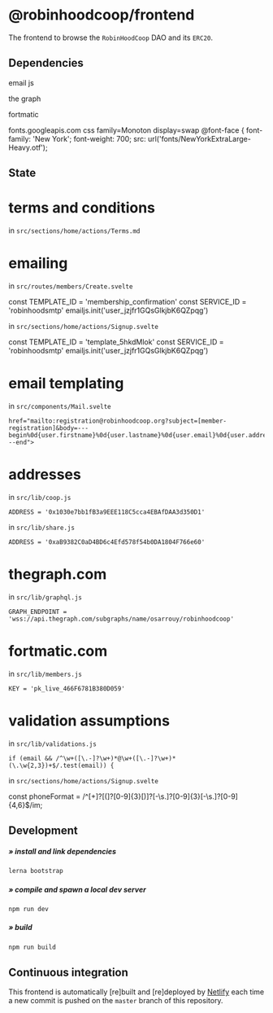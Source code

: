# @robinhoodcoop/frontend

The frontend to browse the `RobinHoodCoop` DAO and its `ERC20`.

## Dependencies

email js

the graph

fortmatic

fonts.googleapis.com
css family=Monoton display=swap
@font-face {
  font-family: 'New York';
  font-weight: 700;
  src: url('fonts/NewYorkExtraLarge-Heavy.otf');

## State

# terms and conditions

in `src/sections/home/actions/Terms.md`

# emailing

in `src/routes/members/Create.svelte`

  const TEMPLATE_ID = 'membership_confirmation'
  const SERVICE_ID  = 'robinhoodsmtp'
  emailjs.init('user_jzjfr1GQsGlkjbK6QZpqg')


in `src/sections/home/actions/Signup.svelte`

  const TEMPLATE_ID = 'template_5hkdMlok'
  const SERVICE_ID  = 'robinhoodsmtp'
  emailjs.init('user_jzjfr1GQsGlkjbK6QZpqg')

# email templating

in `src/components/Mail.svelte`

    href="mailto:registration@robinhoodcoop.org?subject=[member-registration]&body=---begin%0d{user.firstname}%0d{user.lastname}%0d{user.email}%0d{user.address}%0d---end">

# addresses

in `src/lib/coop.js`

    ADDRESS = '0x1030e7bb1fB3a9EEE118C5cca4EBAfDAA3d350D1'

in `src/lib/share.js`

    ADDRESS = '0xaB9382C0aD4BD6c4Efd578f54b0DA1804F766e60'

# thegraph.com

in `src/lib/graphql.js`

    GRAPH_ENDPOINT = 'wss://api.thegraph.com/subgraphs/name/osarrouy/robinhoodcoop'

# fortmatic.com

in `src/lib/members.js`

    KEY = 'pk_live_466F6781B380D059'

# validation assumptions

in `src/lib/validations.js`

    if (email && /^\w+([\.-]?\w+)*@\w+([\.-]?\w+)*(\.\w{2,3})+$/.test(email)) {

in `src/sections/home/actions/Signup.svelte`

  const phoneFormat = /^[\+]?[(]?[0-9]{3}[)]?[-\s\.]?[0-9]{3}[-\s\.]?[0-9]{4,6}$/im;

## Development

##### » install and link dependencies

```sh
lerna bootstrap
```

##### » compile and spawn a local dev server

```sh
npm run dev
```

##### » build

```sh
npm run build
```

## Continuous integration

This frontend is automatically [re]built and [re]deployed by [Netlify](https://www.netlify.com) each time a new commit is pushed on the `master` branch of this repository.
